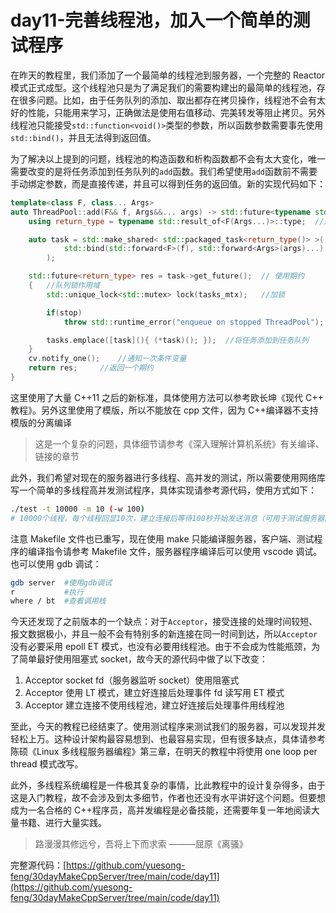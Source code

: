 # day11-完善线程池，加入一个简单的测试程序

在昨天的教程里，我们添加了一个最简单的线程池到服务器，一个完整的 Reactor 模式正式成型。这个线程池只是为了满足我们的需要构建出的最简单的线程池，存在很多问题。比如，由于任务队列的添加、取出都存在拷贝操作，线程池不会有太好的性能，只能用来学习，正确做法是使用右值移动、完美转发等阻止拷贝。另外线程池只能接受`std::function<void()>`类型的参数，所以函数参数需要事先使用`std::bind()`，并且无法得到返回值。

为了解决以上提到的问题，线程池的构造函数和析构函数都不会有太大变化，唯一需要改变的是将任务添加到任务队列的`add`函数。我们希望使用`add`函数前不需要手动绑定参数，而是直接传递，并且可以得到任务的返回值。新的实现代码如下：

```cpp
template<class F, class... Args>
auto ThreadPool::add(F&& f, Args&&... args) -> std::future<typename std::result_of<F(Args...)>::type> {
    using return_type = typename std::result_of<F(Args...)>::type;  //返回值类型

    auto task = std::make_shared< std::packaged_task<return_type()> >(  //使用智能指针
            std::bind(std::forward<F>(f), std::forward<Args>(args)...)  //完美转发参数
        );

    std::future<return_type> res = task->get_future();  // 使用期约
    {   //队列锁作用域
        std::unique_lock<std::mutex> lock(tasks_mtx);   //加锁

        if(stop)
            throw std::runtime_error("enqueue on stopped ThreadPool");

        tasks.emplace([task](){ (*task)(); });  //将任务添加到任务队列
    }
    cv.notify_one();    //通知一次条件变量
    return res;     //返回一个期约
}
```

这里使用了大量 C++11 之后的新标准，具体使用方法可以参考欧长坤《现代 C++ 教程》。另外这里使用了模版，所以不能放在 cpp 文件，因为 C++编译器不支持模版的分离编译

> 这是一个复杂的问题，具体细节请参考《深入理解计算机系统》有关编译、链接的章节

此外，我们希望对现在的服务器进行多线程、高并发的测试，所以需要使用网络库写一个简单的多线程高并发测试程序，具体实现请参考源代码，使用方式如下：

```bash
./test -t 10000 -m 10 (-w 100)
# 10000个线程，每个线程回显10次，建立连接后等待100秒开始发送消息（可用于测试服务器能同时保持的最大连接数）。不指定w参数，则建立连接后开始马上发送消息。
```

注意 Makefile 文件也已重写，现在使用 make 只能编译服务器，客户端、测试程序的编译指令请参考 Makefile 文件，服务器程序编译后可以使用 vscode 调试。也可以使用 gdb 调试：

```bash
gdb server  #使用gdb调试
r           #执行
where / bt  #查看调用栈
```

今天还发现了之前版本的一个缺点：对于`Acceptor`，接受连接的处理时间较短、报文数据极小，并且一般不会有特别多的新连接在同一时间到达，所以`Acceptor`没有必要采用 epoll ET 模式，也没有必要用线程池。由于不会成为性能瓶颈，为了简单最好使用阻塞式 socket，故今天的源代码中做了以下改变：

1. Acceptor socket fd（服务器监听 socket）使用阻塞式
2. Acceptor 使用 LT 模式，建立好连接后处理事件 fd 读写用 ET 模式
3. Acceptor 建立连接不使用线程池，建立好连接后处理事件用线程池

至此，今天的教程已经结束了。使用测试程序来测试我们的服务器，可以发现并发轻松上万。这种设计架构最容易想到、也最容易实现，但有很多缺点，具体请参考陈硕《Linux 多线程服务器编程》第三章，在明天的教程中将使用 one loop per thread 模式改写。

此外，多线程系统编程是一件极其复杂的事情，比此教程中的设计复杂得多，由于这是入门教程，故不会涉及到太多细节，作者也还没有水平讲好这个问题。但要想成为一名合格的 C++程序员，高并发编程是必备技能，还需要年复一年地阅读大量书籍、进行大量实践。

> 路漫漫其修远兮，吾将上下而求索 ———屈原《离骚》

完整源代码：[https://github.com/yuesong-feng/30dayMakeCppServer/tree/main/code/day11](https://github.com/yuesong-feng/30dayMakeCppServer/tree/main/code/day11)
